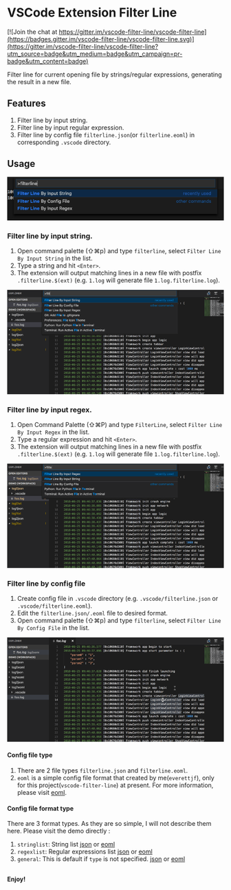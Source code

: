 # VSCode Extension Filter Line

[![Join the chat at https://gitter.im/vscode-filter-line/vscode-filter-line](https://badges.gitter.im/vscode-filter-line/vscode-filter-line.svg)](https://gitter.im/vscode-filter-line/vscode-filter-line?utm_source=badge&utm_medium=badge&utm_campaign=pr-badge&utm_content=badge)

Filter line for current opening file by strings/regular expressions, generating the result in a new file.

## Features

1. Filter line by input string.
2. Filter line by input regular expression.
3. Filter line by config file `filterline.json`(or `filterline.eoml`) in corresponding `.vscode` directory.


## Usage

![list](img/commandlist.png)

### Filter line by input string.

1. Open command palette (⇧⌘p) and type `filterline`, select `Filter Line By Input String` in the list.
2. Type a string and hit `<Enter>`.
3. The extension will output matching lines in a new file with postfix `.filterline.$(ext)` (e.g. `1.log` will generate file `1.log.filterline.log`).

![bystring](img/bystring.gif)


### Filter line by input regex.

1. Open Command Palette (⇧⌘P) and type `FilterLine`, select `Filter Line By Input Regex` in the list.
2. Type a regular expression and hit `<Enter>`.
3. The extension will output matching lines in a new file with postfix `.filterline.$(ext)` (e.g. `1.log` will generate file `1.log.filterline.log`).

![byregex](img/byregex.gif)

### Filter line by config file

1. Create config file in `.vscode` directory (e.g. `.vscode/filterline.json` or `.vscode/filterline.eoml`).
2. Edit the `filterline.json/.eoml` file to desired format.
3. Open command palette (⇧⌘p) and type `filterline`, select `Filter Line By Config File` in the list.

![byconfigfile](img/byconfigfile.gif)

#### Config file type

1. There are 2 file types `filterline.json` and `filterline.eoml`. 
2. `eoml` is a simple config file format that created by me(`everettjf`), only for this project(`vscode-filter-line`) at present. For more information, please visit [eoml](https://github.com/everettjf/eoml).

#### Config file format type

There are 3 format types. As they are so simple, I will not describe them here. Please visit the demo directly :
1. `stringlist`: String list [json](demo/log0json/.vscode/filterline.json) or [eoml](demo/log0eoml/.vscode/filterline.eoml)
2. `regexlist`: Regular expressions list [json](demo/log1json/.vscode/filterline.json) or [eoml](demo/log1eoml/.vscode/filterline.eoml)
3. `general`: This is default if `type` is not specified. [json](demo/log2json/.vscode/filterline.json) or [eoml](demo/log2eoml/.vscode/filterline.eoml)


##

**Enjoy!**
